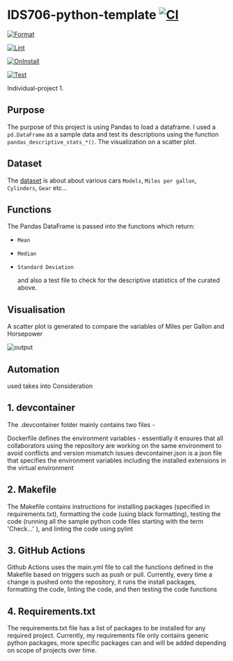 # IDS706-python-template [![CI](https://github.com/nogibjj/IDS706-python-template/actions/workflows/ci.yml/badge.svg)](https://github.com/nogibjj/IDS706-python-template/actions/workflows/ci.yml)

[![Format](https://github.com/nogibjj/Keon_individualproject_1/actions/workflows/format.yml/badge.svg)](https://github.com/nogibjj/Keon_individualproject_1/actions/workflows/format.yml)

[![Lint](https://github.com/nogibjj/Keon_individualproject_1/actions/workflows/lint.yml/badge.svg)](https://github.com/nogibjj/Keon_individualproject_1/actions/workflows/lint.yml)

[![OnInstall](https://github.com/nogibjj/Keon_individualproject_1/actions/workflows/install.yml/badge.svg)](https://github.com/nogibjj/Keon_individualproject_1/actions/workflows/install.yml)

[![Test](https://github.com/nogibjj/Keon_individualproject_1/actions/workflows/test.yml/badge.svg)](https://github.com/nogibjj/Keon_individualproject_1/actions/workflows/test.yml)


Individual-project 1. 

## Purpose 

The purpose of this project is using Pandas to load a dataframe. I used a `pd.DataFrame` as a sample data and test its descriptions using the function `pandas_descriptive_stats_*()`. 
The visualization on a scatter plot.

## Dataset 

The [dataset](https://gist.githubusercontent.com/seankross/a412dfbd88b3db70b74b/raw/5f23f993cd87c283ce766e7ac6b329ee7cc2e1d1/mtcars.csv)
 is about about various cars `Models`, `Miles per gallon`, `Cylinders`, `Gear` etc...

 ## Functions

The Pandas DataFrame is passed into the functions which return:
 
* `Mean`
* `Median`
* `Standard Deviation`

  and also a test file to check for the descriptive statistics of the curated above.

  
## Visualisation 

A scatter plot is generated to compare the variables of Miles per Gallon and Horsepower

![output](https://github.com/nogibjj/IDS706_mini_project_2/assets/125210401/ce1cb228-d3f5-4888-a51a-845cee91a1b5)

## Automation 

used takes into Consideration

## 1. devcontainer

The .devcontainer folder mainly contains two files -

Dockerfile defines the environment variables - essentially it ensures that all collaborators using the repository are working on the same environment to avoid conflicts and version mismatch issues
devcontainer.json is a json file that specifies the environment variables including the installed extensions in the virtual environment

## 2. Makefile

The Makefile contains instructions for installing packages (specified in requirements.txt), formatting the code (using black formatting), testing the code (running all the sample python code files starting with the term 'Check...' ), and linting the code using pylint


## 3. GitHub Actions
  
Github Actions uses the main.yml file to call the functions defined in the Makefile based on triggers such as push or pull. Currently, every time a change is pushed onto the repository, it runs the install packages, formatting the code, linting the code, and then testing the code functions
  
## 4. Requirements.txt

The requirements.txt file has a list of packages to be installed for any required project. Currently, my requirements file only contains generic python packages, more specific packages can and will be added depending on scope of projects over time.
